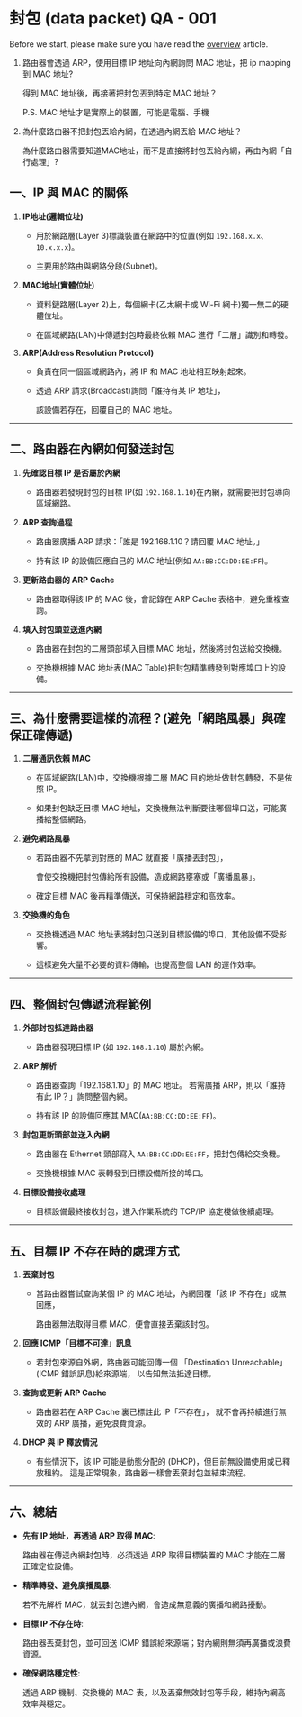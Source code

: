 # 封包 (data packet) QA - 001

Before we start, please make sure you have read the
[overview](./overview.md) article.

1. 路由器會透過 ARP，使用目標 IP 地址向內網詢問 MAC 地址，把 ip mapping 到 MAC 地址?

   得到 MAC 地址後，再接著把封包丟到特定 MAC 地址？

   P.S. MAC 地址才是實際上的裝置，可能是電腦、手機

2. 為什麼路由器不把封包丟給內網，在透過內網丟給 MAC 地址？

   為什麼路由器需要知道MAC地址，而不是直接將封包丟給內網，再由內網「自行處理」?

## 一、IP 與 MAC 的關係

1. **IP地址(邏輯位址)**

   - 用於網路層(Layer 3)標識裝置在網路中的位置(例如 `192.168.x.x`、`10.x.x.x`)。

   - 主要用於路由與網路分段(Subnet)。

2. **MAC地址(實體位址)**

   - 資料鏈路層(Layer 2)上，每個網卡(乙太網卡或 Wi-Fi 網卡)獨一無二的硬體位址。

   - 在區域網路(LAN)中傳遞封包時最終依賴 MAC 進行「二層」識別和轉發。

3. **ARP(Address Resolution Protocol)**

   - 負責在同一個區域網路內，將 IP 和 MAC 地址相互映射起來。

   - 透過 ARP 請求(Broadcast)詢問「誰持有某 IP 地址」，

     該設備若存在，回覆自己的 MAC 地址。

---

## 二、路由器在內網如何發送封包

1. **先確認目標 IP 是否屬於內網**

   - 路由器若發現封包的目標 IP(如 `192.168.1.10`)在內網，就需要把封包導向區域網路。

2. **ARP 查詢過程**

   - 路由器廣播 ARP 請求：「誰是 192.168.1.10？請回覆 MAC 地址。」

   - 持有該 IP 的設備回應自己的 MAC 地址(例如 `AA:BB:CC:DD:EE:FF`)。

3. **更新路由器的 ARP Cache**

   - 路由器取得該 IP 的 MAC 後，會記錄在 ARP Cache 表格中，避免重複查詢。

4. **填入封包頭並送進內網**

   - 路由器在封包的二層頭部填入目標 MAC 地址，然後將封包送給交換機。

   - 交換機根據 MAC 地址表(MAC Table)把封包精準轉發到對應埠口上的設備。

---

## 三、為什麼需要這樣的流程？(避免「網路風暴」與確保正確傳遞)

1. **二層通訊依賴 MAC**

   - 在區域網路(LAN)中，交換機根據二層 MAC 目的地址做封包轉發，不是依照 IP。

   - 如果封包缺乏目標 MAC 地址，交換機無法判斷要往哪個埠口送，可能廣播給整個網路。

2. **避免網路風暴**

   - 若路由器不先拿到對應的 MAC 就直接「廣播丟封包」，

     會使交換機把封包傳給所有設備，造成網路壅塞或「廣播風暴」。

   - 確定目標 MAC 後再精準傳送，可保持網路穩定和高效率。

3. **交換機的角色**

   - 交換機透過 MAC 地址表將封包只送到目標設備的埠口，其他設備不受影響。

   - 這樣避免大量不必要的資料傳輸，也提高整個 LAN 的運作效率。

---

## 四、整個封包傳遞流程範例

1. **外部封包抵達路由器**

   - 路由器發現目標 IP (如 `192.168.1.10`) 屬於內網。

2. **ARP 解析**

   - 路由器查詢「192.168.1.10」的 MAC 地址。
     若需廣播 ARP，則以「誰持有此 IP？」詢問整個內網。

   - 持有該 IP 的設備回應其 MAC(`AA:BB:CC:DD:EE:FF`)。

3. **封包更新頭部並送入內網**

   - 路由器在 Ethernet 頭部寫入 `AA:BB:CC:DD:EE:FF`，把封包傳給交換機。

   - 交換機根據 MAC 表轉發到目標設備所接的埠口。

4. **目標設備接收處理**

   - 目標設備最終接收封包，進入作業系統的 TCP/IP 協定棧做後續處理。

---

## 五、目標 IP 不存在時的處理方式

1. **丟棄封包**

   - 當路由器嘗試查詢某個 IP 的 MAC 地址，內網回覆「該 IP 不存在」或無回應，

     路由器無法取得目標 MAC，便會直接丟棄該封包。

2. **回應 ICMP「目標不可達」訊息**

   - 若封包來源自外網，路由器可能回傳一個
     「Destination Unreachable」(ICMP 錯誤訊息)給來源端，
     以告知無法抵達目標。

3. **查詢或更新 ARP Cache**

   - 路由器若在 ARP Cache 裏已標註此 IP「不存在」，
     就不會再持續進行無效的 ARP 廣播，避免浪費資源。

4. **DHCP 與 IP 釋放情況**

   - 有些情況下，該 IP 可能是動態分配的 (DHCP)，但目前無設備使用或已釋放租約。
     這是正常現象，路由器一樣會丟棄封包並結束流程。

---

## 六、總結

- **先有 IP 地址，再透過 ARP 取得 MAC**:

  路由器在傳送內網封包時，必須透過 ARP 取得目標裝置的 MAC 才能在二層正確定位設備。

- **精準轉發、避免廣播風暴**:

  若不先解析 MAC，就丟封包進內網，會造成無意義的廣播和網路擾動。

- **目標 IP 不存在時**:

  路由器丟棄封包，並可回送 ICMP 錯誤給來源端；對內網則無須再廣播或浪費資源。

- **確保網路穩定性**:

  透過 ARP 機制、交換機的 MAC 表，以及丟棄無效封包等手段，維持內網高效率與穩定。
